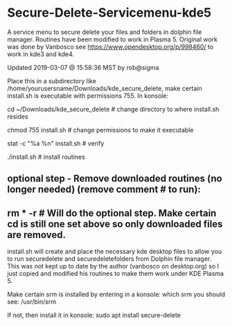 # Secure-Delete-Servicemenu-kde5
A service menu to secure delete your files and folders in dolphin file manager.
Routines have been modified to work in Plasma 5.  Original work was done by Vanbosco
see https://www.opendesktop.org/p/998460/ to work in kde3 and kde4.

Updated 2019-03-07 @ 15:58:36 MST by rob@sigma

Place this in a subdirectory like /home/yourusersname/Downloads/kde_secure_delete, make certain install.sh is executable with permissions 755.
In konsole:              

cd ~/Downloads/kde_secure_delete # change directory to where install.sh resides

chmod 755 install.sh             # change permissions to make it executable

stat -c "%a %n" install.sh       # verify 

./install.sh                     # install routines 

## optional step - Remove downloaded routines (no longer needed) (remove comment # to run):

## rm * -r                        # Will do the optional step. Make certain cd is still one set above so only downloaded files are removed.
  
install.sh will create and place the necessary kde desktop files to allow you to run securedelete and securedeletefolders from Dolphin file manager.  
This was not kept up to date by the author (vanbosco on desktop.org) so I just copied and modified his routines to make them work under KDE Plasma 5.

Make certain srm is installed by entering in a konsole:
which srm
you should see:
/usr/bin/srm

If not, then install it in konsole:
sudo apt install secure-delete   

